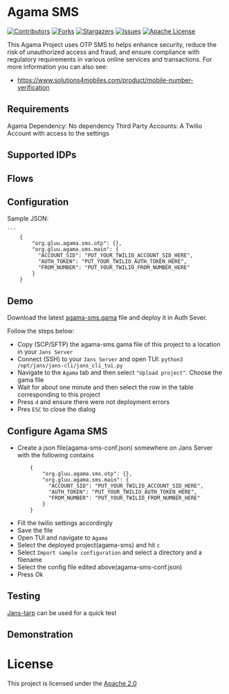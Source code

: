 # Agama SMS

<!-- These are statistics for this repository-->
[![Contributors][contributors-shield]][contributors-url]
[![Forks][forks-shield]][forks-url]
[![Stargazers][stars-shield]][stars-url]
[![Issues][issues-shield]][issues-url]
[![Apache License][license-shield]][license-url]

This Agama Project uses OTP SMS to helps enhance security, reduce the risk of unauthorized access and fraud, and ensure compliance with regulatory requirements in various online services and transactions.
For more information you can also see: 
  - https://www.solutions4mobiles.com/product/mobile-number-verification


## Requirements

Agama Dependency: No dependency
Third Party Accounts: A Twilio Account with access to the settings


## Supported IDPs

## Flows

## Configuration

Sample JSON:

    ```
        {
            "org.gluu.agama.sms.otp": {},
            "org.gluu.agama.sms.main": {
              "ACCOUNT_SID": "PUT_YOUR_TWILIO_ACCOUNT_SID_HERE",
              "AUTH_TOKEN": "PUT_YOUR_TWILIO_AUTH_TOKEN_HERE",
              "FROM_NUMBER": "PUT_YOUR_TWILIO_FROM_NUMBER_HERE"
            }
        }

## Demo

Download the latest [agama-sms.gama](https://github.com/GluuFederation/agama-sms/releases/latest/download/agama-sms.gama) file and deploy it in Auth Sever.

Follow the steps below:

- Copy (SCP/SFTP) the agama-sms.gama file of this project to a location in your `Jans Server`
- Connect (SSH) to your `Jans Server` and open TUI: `python3 /opt/jans/jans-cli/jans_cli_tui.py`
- Navigate to the `Agama` tab and then select `"Upload project"`. Choose the gama file
- Wait for about one minute and then select the row in the table corresponding to this project
- Press `d` and ensure there were not deployment errors
- Pres `ESC` to close the dialog

## Configure Agama SMS 

- Create a json file(agama-sms-conf.json) somewhere on Jans Server with the following contains
    ```
        {
            "org.gluu.agama.sms.otp": {},
            "org.gluu.agama.sms.main": {
              "ACCOUNT_SID": "PUT_YOUR_TWILIO_ACCOUNT_SID_HERE",
              "AUTH_TOKEN": "PUT_YOUR_TWILIO_AUTH_TOKEN_HERE",
              "FROM_NUMBER": "PUT_YOUR_TWILIO_FROM_NUMBER_HERE"
            }
        }
    ```
- Fill the twilio settings accordingly
- Save the file
- Open TUI and navigate to `Agama`
- Select the deployed project(agama-sms) and hit `c`
- Select `Import sample configuration` and select a directory and a filename
- Select the config file edited above(agama-sms-conf.json)
- Press Ok

## Testing

[Jans-tarp](https://github.com/JanssenProject/jans/tree/main/demos/jans-tarp) can be used for a quick test

## Demonstration

# License

This project is licensed under the [Apache 2.0](https://github.com/GluuFederation/agama-sms/blob/main/LICENSE)

<!-- This are stats url reference for this repository -->

[contributors-shield]: https://img.shields.io/github/contributors/GluuFederation/agama-sms.svg?style=for-the-badge

[contributors-url]: https://github.com/GluuFederation/agama-sms/graphs/contributors

[forks-shield]: https://img.shields.io/github/forks/GluuFederation/agama-sms.svg?style=for-the-badge

[forks-url]: https://github.com/GluuFederation/agama-sms/network/members

[stars-shield]: https://img.shields.io/github/stars/GluuFederation/agama-sms?style=for-the-badge

[stars-url]: https://github.com/GluuFederation/agama-sms/stargazers

[issues-shield]: https://img.shields.io/github/issues/GluuFederation/agama-sms.svg?style=for-the-badge

[issues-url]: https://github.com/GluuFederation/agama-sms/issues

[license-shield]: https://img.shields.io/github/license/GluuFederation/agama-sms.svg?style=for-the-badge

[license-url]: https://github.com/GluuFederation/agama-sms/blob/main/LICENSE
